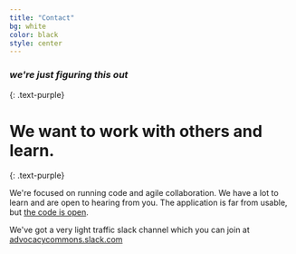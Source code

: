 ```yaml
---
title: "Contact"
bg: white
color: black
style: center
---
```


### *we're just figuring this out*
{: .text-purple}

<span class="fa-stack subtlecircle" style="font-size:100px; background:rgba(255,166,0,0.1)">
  <i class="fa fa-circle fa-stack-2x text-white"></i>
  <i class="fa fa-users fa-stack-1x text-orange"></i>
</span>

# We want to work with others and learn.
{: .text-purple}

We're focused on running code and agile collaboration. We have a lot to learn and are open to hearing from you. The application is far from usable, but [the code is open](https://github.com/advocacycommons/).

We've got a very light traffic slack channel which you can join at [advocacycommons.slack.com](https://advocacycommons-slackin.herokuapp.com/)

<script async defer src="https://slack.yourdomain.com/slackin.js?"></script>
